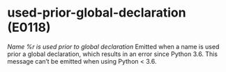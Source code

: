 # used-prior-global-declaration (E0118)

*Name %r is used prior to global declaration* Emitted when a name is
used prior a global declaration, which results in an error since Python
3.6. This message can’t be emitted when using Python &lt; 3.6.
